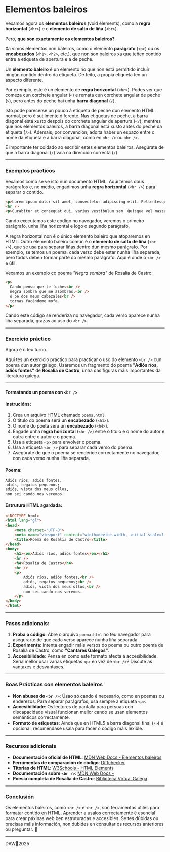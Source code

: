 # Elementos baleiros

Vexamos agora os **elementos baleiros** (void elements), como a **regra horizontal** (`<hr>`) e o **elemento de salto de liña** (`<br>`).

Pero, **que son exactamente os elementos baleiros?**

Xa vimos elementos non baleiros, como o elemento **parágrafo** (`<p>`) ou os **encabezados** (`<h1>`, `<h2>`, etc.), que non son baleiros xa que teñen contido entre a etiqueta de apertura e a de peche.

Un **elemento baleiro** é un elemento no que non está permitido incluír ningún contido dentro da etiqueta. De feito, a propia etiqueta ten un aspecto diferente.

Por exemplo, este é un elemento de **regra horizontal** (`<hr>`). Podes ver que comeza cun corchete angular (`<`) e remata cun corchete angular de peche (`>`), pero antes do peche hai unha **barra diagonal** (`/`).

Isto pode parecerse un pouco á etiqueta de peche dun elemento HTML normal, pero é sutilmente diferente. Nas etiquetas de peche, a barra diagonal está xusto despois do corchete angular de apertura (`</`), mentres que nos elementos baleiros, a barra diagonal está xusto antes do peche da etiqueta (`/>`). Ademais, por convención, adoita haber un espazo entre o nome da etiqueta e a barra diagonal, como en `<hr />` ou `<br />`.

É importante ter coidado ao escribir estes elementos baleiros. Asegúrate de que a barra diagonal (`/`) vaia na dirección correcta (`/`).

---

### **Exemplos prácticos**

Vexamos como se ve isto nun documento HTML. Aquí temos dous parágrafos e, no medio, engadimos unha **regra horizontal** (`<hr />`) para separar o contido.

```html
<p>Lorem ipsum dolor sit amet, consectetur adipiscing elit. Pellentesque vitae leo vitae diam rhoncus condimentum. Mauris vestibulum odio eget mi fringilla pulvinar. Duis pretium sollicitudin nulla, quis feugiat enim venenatis ut.</p>
<hr />
<p>Curabitur et consequat dui, varius vestibulum sem. Quisque vel massa ultrices, pharetra odio et, porta ante. Sed et iaculis arcu. Suspendisse at libero tincidunt, ultricies turpis sed, mollis nisl.</p>
```

Cando executamos este código no navegador, veremos o primeiro parágrafo, unha liña horizontal e logo o segundo parágrafo.

A regra horizontal non é o único elemento baleiro que atoparemos en HTML. Outro elemento baleiro común é o **elemento de salto de liña** (`<br />`), que se usa para separar liñas dentro dun mesmo parágrafo. Por exemplo, se temos un poema, cada verso debe estar nunha liña separada, pero todos deben formar parte do mesmo parágrafo. Aquí é onde o `<br />` é útil.

Vexamos un exemplo co poema *"Negra sombra"* de Rosalía de Castro:

```html
<p>
  Cando penso que te fuches<br />
  negra sombra que me asombras,<br />
  ó pe dos meus cabezales<br />
  tornas facéndome mofa.
</p>
```

Cando este código se renderiza no navegador, cada verso aparece nunha liña separada, grazas ao uso do `<br />`.

---

### **Exercicio práctico**

Agora é o teu turno.

Aquí tes un exercicio práctico para practicar o uso do elemento `<br />` cun poema dun autor galego. Usaremos un fragmento do poema **"Adiós ríos, adiós fontes"** de **Rosalía de Castro**, unha das figuras máis importantes da literatura galega.

------

#### Formatando un poema con `<br />`

#### **Instrucións:**

1. Crea un arquivo HTML chamado `poema.html`.
2. O título do poema será un **encabezado** (`<h1>`).
3. O nome do poeta será un **encabezado** (``<h4>``).
4. Engade unha **regra horizontal** (`<hr />`) entre o titulo e o nome do autor e outra entre o autor e o poema.
5. Usa a etiqueta `<p>` para envolver o poema.
6. Usa a etiqueta `<br />` para separar cada verso do poema.
7. Asegúrate de que o poema se renderice correctamente no navegador, con cada verso nunha liña separada.

#### Poema:

```
Adiós ríos, adiós fontes,
adiós, regatos pequenos;
adiós, vista dos meus ollos,
non sei cando nos veremos.
```

#### **Estrutura HTML agardada:**

```html
<!DOCTYPE html>
<html lang="gl">
<head>
    <meta charset="UTF-8">
    <meta name="viewport" content="width=device-width, initial-scale=1.0">
    <title>Poema de Rosalía de Castro</title>
</head>
<body>
	<h1><em>Adiós ríos, adiós fontes</em></h1>
	<hr />
    <h4>Rosalía de Castro</h4>
    <hr />
    <p>
        Adiós ríos, adiós fontes,<br />
        adiós, regatos pequenos;<br />
        adiós, vista dos meus ollos,<br />
        non sei cando nos veremos.
    </p>
</body>
</html>
```

------

### **Pasos adicionais:**

1. **Proba o código**: Abre o arquivo `poema.html` no teu navegador para asegurarte de que cada verso aparece nunha liña separada.
2. **Experimenta**: Intenta engadir máis versos do poema ou outro poema de Rosalía de Castro, como **"Cantares Galegos"**.
3. **Accesibilidade**: Pensa en como este formato afecta á accesibilidade. Sería mellor usar varias etiquetas `<p>` en vez de `<br />`? Discute as vantaxes e desvantaxes.

------

### **Boas Prácticas con elementos baleiros**

- **Non abuses do `<br />`**: Úsao só cando é necesario, como en poemas ou enderezos. Para separar parágrafos, usa sempre a etiqueta `<p>`.
- **Accesibilidade**: Os lectores de pantalla para persoas con discapacidade visual funcionan mellor cando se usan elementos semánticos correctamente.
- **Formato de etiquetas**: Aínda que en HTML5 a barra diagonal final (`/>`) é opcional, recoméndase usala para facer o código máis lexible.

---

### **Recursos adicionais**

- **Documentación oficial de HTML**: [MDN Web Docs - Elementos baleiros](https://developer.mozilla.org/es/docs/Glossary/Void_element)
- **Ferramentas de comparación de código**: [Diffchecker](https://www.diffchecker.com)
- **Titorias de HTML**: [W3Schools - HTML Elements](https://www.w3schools.com/html/html_elements.asp)
- **Documentación sobre `<br />`**: [MDN Web Docs -](https://developer.mozilla.org/es/docs/Web/HTML/Element/br)
- **Poesía completa de Rosalía de Castro**: [Biblioteca Virtual Galega](http://www.bvg.udc.es/)

---

### **Conclusión**

Os elementos baleiros, como `<hr />` e `<br />`, son ferramentas útiles para formatar contido en HTML. Aprender a usalos correctamente é esencial para crear páxinas web ben estruturadas e accesibles. Se tes dúbidas ou precisas máis información, non dubides en consultar os recursos anteriores ou preguntar. 🚀


---

DAW🧊2025
